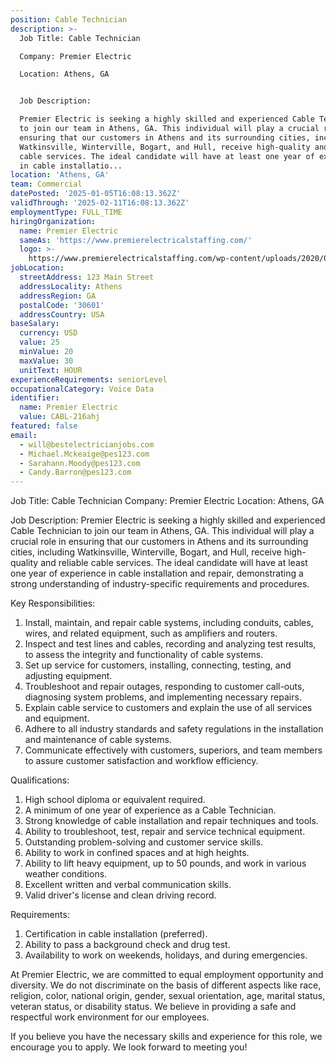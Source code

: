 ```yaml
---
position: Cable Technician
description: >-
  Job Title: Cable Technician

  Company: Premier Electric

  Location: Athens, GA


  Job Description:

  Premier Electric is seeking a highly skilled and experienced Cable Technician
  to join our team in Athens, GA. This individual will play a crucial role in
  ensuring that our customers in Athens and its surrounding cities, including
  Watkinsville, Winterville, Bogart, and Hull, receive high-quality and reliable
  cable services. The ideal candidate will have at least one year of experience
  in cable installatio...
location: 'Athens, GA'
team: Commercial
datePosted: '2025-01-05T16:08:13.362Z'
validThrough: '2025-02-11T16:08:13.362Z'
employmentType: FULL_TIME
hiringOrganization:
  name: Premier Electric
  sameAs: 'https://www.premierelectricalstaffing.com/'
  logo: >-
    https://www.premierelectricalstaffing.com/wp-content/uploads/2020/05/Premier-Electrical-Staffing-logo.png
jobLocation:
  streetAddress: 123 Main Street
  addressLocality: Athens
  addressRegion: GA
  postalCode: '30601'
  addressCountry: USA
baseSalary:
  currency: USD
  value: 25
  minValue: 20
  maxValue: 30
  unitText: HOUR
experienceRequirements: seniorLevel
occupationalCategory: Voice Data
identifier:
  name: Premier Electric
  value: CABL-216ahj
featured: false
email:
  - will@bestelectricianjobs.com
  - Michael.Mckeaige@pes123.com
  - Sarahann.Moody@pes123.com
  - Candy.Barron@pes123.com
---
```




Job Title: Cable Technician
Company: Premier Electric
Location: Athens, GA

Job Description:
Premier Electric is seeking a highly skilled and experienced Cable Technician to join our team in Athens, GA. This individual will play a crucial role in ensuring that our customers in Athens and its surrounding cities, including Watkinsville, Winterville, Bogart, and Hull, receive high-quality and reliable cable services. The ideal candidate will have at least one year of experience in cable installation and repair, demonstrating a strong understanding of industry-specific requirements and procedures.

Key Responsibilities:

1. Install, maintain, and repair cable systems, including conduits, cables, wires, and related equipment, such as amplifiers and routers.
2. Inspect and test lines and cables, recording and analyzing test results, to assess the integrity and functionality of cable systems.
3. Set up service for customers, installing, connecting, testing, and adjusting equipment.
4. Troubleshoot and repair outages, responding to customer call-outs, diagnosing system problems, and implementing necessary repairs.
5. Explain cable service to customers and explain the use of all services and equipment.
6. Adhere to all industry standards and safety regulations in the installation and maintenance of cable systems.
7. Communicate effectively with customers, superiors, and team members to assure customer satisfaction and workflow efficiency.

Qualifications:

1. High school diploma or equivalent required.
2. A minimum of one year of experience as a Cable Technician.
3. Strong knowledge of cable installation and repair techniques and tools.
4. Ability to troubleshoot, test, repair and service technical equipment.
5. Outstanding problem-solving and customer service skills.
6. Ability to work in confined spaces and at high heights.
7. Ability to lift heavy equipment, up to 50 pounds, and work in various weather conditions.
8. Excellent written and verbal communication skills.
9. Valid driver's license and clean driving record.

Requirements:

1. Certification in cable installation (preferred).
2. Ability to pass a background check and drug test.
3. Availability to work on weekends, holidays, and during emergencies.

At Premier Electric, we are committed to equal employment opportunity and diversity. We do not discriminate on the basis of different aspects like race, religion, color, national origin, gender, sexual orientation, age, marital status, veteran status, or disability status. We believe in providing a safe and respectful work environment for our employees. 

If you believe you have the necessary skills and experience for this role, we encourage you to apply. We look forward to meeting you!

